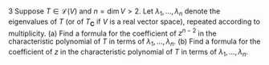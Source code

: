 3 Suppose $T \in \mathcal{L}(V)$ and $n=\operatorname{dim} V>2$. Let $\lambda_{1}, \ldots, \lambda_{n}$ denote the eigenvalues of $T$ (or of $T_{\mathbf{C}}$ if $V$ is a real vector space), repeated according to multiplicity.
(a) Find a formula for the coefficient of $z^{n-2}$ in the characteristic polynomial of $T$ in terms of $\lambda_{1}, \ldots, \lambda_{n}$.
(b) Find a formula for the coefficient of $z$ in the characteristic polynomial of $T$ in terms of $\lambda_{1}, \ldots, \lambda_{n}$.
